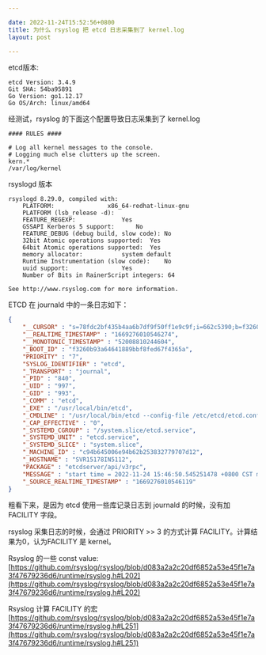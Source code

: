 ```yaml
---

date: 2022-11-24T15:52:56+0800
title: 为什么 rsyslog 把 etcd 日志采集到了 kernel.log
layout: post

---
```


etcd版本:

```
etcd Version: 3.4.9
Git SHA: 54ba95891
Go Version: go1.12.17
Go OS/Arch: linux/amd64
```

经测试，rsyslog 的下面这个配置导致日志采集到了 kernel.log

```
#### RULES ####

# Log all kernel messages to the console.
# Logging much else clutters up the screen.
kern.*                                                  /var/log/kernel
```

rsyslogd 版本

```
rsyslogd 8.29.0, compiled with:
	PLATFORM:				x86_64-redhat-linux-gnu
	PLATFORM (lsb_release -d):
	FEATURE_REGEXP:				Yes
	GSSAPI Kerberos 5 support:		No
	FEATURE_DEBUG (debug build, slow code):	No
	32bit Atomic operations supported:	Yes
	64bit Atomic operations supported:	Yes
	memory allocator:			system default
	Runtime Instrumentation (slow code):	No
	uuid support:				Yes
	Number of Bits in RainerScript integers: 64

See http://www.rsyslog.com for more information.
```

ETCD 在 journald 中的一条日志如下：

```json
{
	"__CURSOR" : "s=78fdc2bf435b4aa6b7df9f50ff1e9c9f;i=662c5390;b=f3260b93a64641889bbf8fed67f4365a;m=2f4d3ea8e9fc;t=5ee329ba40462;x=82eb53b68142dca7",
	"__REALTIME_TIMESTAMP" : "1669276010546274",
	"__MONOTONIC_TIMESTAMP" : "52008810244604",
	"_BOOT_ID" : "f3260b93a64641889bbf8fed67f4365a",
	"PRIORITY" : "7",
	"SYSLOG_IDENTIFIER" : "etcd",
	"_TRANSPORT" : "journal",
	"_PID" : "840",
	"_UID" : "997",
	"_GID" : "993",
	"_COMM" : "etcd",
	"_EXE" : "/usr/local/bin/etcd",
	"_CMDLINE" : "/usr/local/bin/etcd --config-file /etc/etcd/etcd.conf.yml --log-output stderr",
	"_CAP_EFFECTIVE" : "0",
	"_SYSTEMD_CGROUP" : "/system.slice/etcd.service",
	"_SYSTEMD_UNIT" : "etcd.service",
	"_SYSTEMD_SLICE" : "system.slice",
	"_MACHINE_ID" : "c94b645006e94b62b253832779707d12",
	"_HOSTNAME" : "SVR15178IN5112",
	"PACKAGE" : "etcdserver/api/v3rpc",
	"MESSAGE" : "start time = 2022-11-24 15:46:50.545251478 +0800 CST m=+51575280.245951347, time spent = 821.324\uffffffc2\uffffffb5s, remote = 10.4.241.133:54952, response type = /etcdserverpb.KV/Txn, request count = 0, request size = 0, response count = 0, response size = 31, request content = compare:<key:\"cilium/state/identities/v1/id/292984\" version:0 > success:<request_put:<key:\"cilium/state/identities/v1/id/292984\" value_size:196 >> failure:<>",
	"_SOURCE_REALTIME_TIMESTAMP" : "1669276010546119"
}
```

粗看下来，是因为 etcd  使用一些库记录日志到  journald 的时候，没有加 FACILITY 字段。

rsyslog 采集日志的时候，会通过 PRIORITY >> 3 的方式计算 FACILITY。计算结果为0，认为FACILITY 是 kernel。

Rsyslog 的一些 const value: [https://github.com/rsyslog/rsyslog/blob/d083a2a2c20df6852a53e45f1e7a3f47679236d6/runtime/rsyslog.h#L202](https://github.com/rsyslog/rsyslog/blob/d083a2a2c20df6852a53e45f1e7a3f47679236d6/runtime/rsyslog.h#L202)

Rsyslog 计算 FACILITY 的宏 [https://github.com/rsyslog/rsyslog/blob/d083a2a2c20df6852a53e45f1e7a3f47679236d6/runtime/rsyslog.h#L251](https://github.com/rsyslog/rsyslog/blob/d083a2a2c20df6852a53e45f1e7a3f47679236d6/runtime/rsyslog.h#L251)
